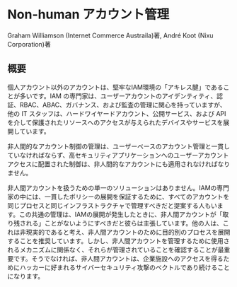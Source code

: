 # Non-human アカウント管理

Graham Williamson (Internet Commerce Austraila)著, André Koot (Nixu Corporation)著

## 概要

個人アカウント以外のアカウントは、堅牢なIAM環境の「アキレス腱」であることが多いです。IAM の専門家は、ユーザーアカウントのアイデンティティ、認証、RBAC、ABAC、ガバナンス、および監査の管理に関心を持っていますが、他の IT スタッフは、ハードワイヤードアカウント、公開サービス、および API を介して保護されたリソースへのアクセスが与えられたデバイスやサービスを展開しています。

非人間的なアカウント制御の管理は、ユーザーベースのアカウント管理と一貫していなければならず、高セキュリティアプリケーションへのユーザーアカウントアクセスに配置された制御は、非人間的なアカウントにも適用されなければなりません。

非人間アカウントを扱うための単一のソリューションはありません。IAMの専門家の中には、一貫したポリシーの展開を保証するために、すべてのアカウントを同じプロセスと同じインフラストラクチャで管理すべきだと提案する人もいます。この共通の管理は、IAMの展開が発生したときに、非人間アカウントが「取り残される」ことがないようにすべきだと彼らは主張しています。他の人は、これは非現実的であると考え、非人間アカウントのために目的別のプロセスを展開することを推奨しています。しかし、非人間アカウントを管理するために使用されるメカニズムに関係なく、それらが管理されていることを確認することが最重要です。そうでなければ、非人間アカウントは、企業施設へのアクセスを得るためにハッカーに好まれるサイバーセキュリティ攻撃のベクトルであり続けることになります。

